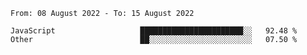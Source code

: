 <!--START_SECTION:waka-->

```text
From: 08 August 2022 - To: 15 August 2022

JavaScript                   ███████████████████████░░   92.48 %
Other                        ██░░░░░░░░░░░░░░░░░░░░░░░   07.50 %
```

<!--END_SECTION:waka-->
